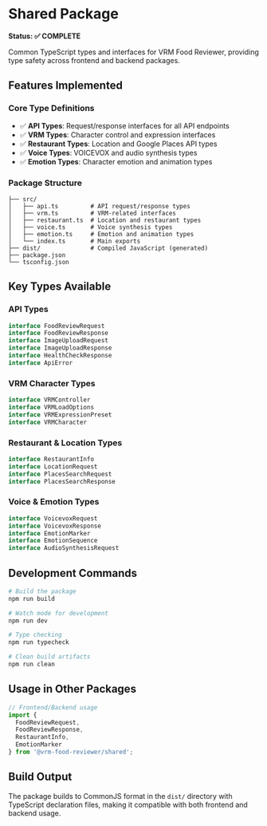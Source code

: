 # Shared Package

**Status: ✅ COMPLETE**

Common TypeScript types and interfaces for VRM Food Reviewer, providing type safety across frontend and backend packages.

## Features Implemented

### Core Type Definitions
- ✅ **API Types**: Request/response interfaces for all API endpoints
- ✅ **VRM Types**: Character control and expression interfaces
- ✅ **Restaurant Types**: Location and Google Places API types
- ✅ **Voice Types**: VOICEVOX and audio synthesis types
- ✅ **Emotion Types**: Character emotion and animation types

### Package Structure
```
├── src/
│   ├── api.ts         # API request/response types
│   ├── vrm.ts         # VRM-related interfaces
│   ├── restaurant.ts  # Location and restaurant types
│   ├── voice.ts       # Voice synthesis types
│   ├── emotion.ts     # Emotion and animation types
│   └── index.ts       # Main exports
├── dist/              # Compiled JavaScript (generated)
├── package.json
└── tsconfig.json
```

## Key Types Available

### API Types
```typescript
interface FoodReviewRequest
interface FoodReviewResponse
interface ImageUploadRequest
interface ImageUploadResponse
interface HealthCheckResponse
interface ApiError
```

### VRM Character Types
```typescript
interface VRMController
interface VRMLoadOptions
interface VRMExpressionPreset
interface VRMCharacter
```

### Restaurant & Location Types
```typescript
interface RestaurantInfo
interface LocationRequest
interface PlacesSearchRequest
interface PlacesSearchResponse
```

### Voice & Emotion Types
```typescript
interface VoicevoxRequest
interface VoicevoxResponse
interface EmotionMarker
interface EmotionSequence
interface AudioSynthesisRequest
```

## Development Commands

```bash
# Build the package
npm run build

# Watch mode for development
npm run dev

# Type checking
npm run typecheck

# Clean build artifacts
npm run clean
```

## Usage in Other Packages

```typescript
// Frontend/Backend usage
import { 
  FoodReviewRequest, 
  FoodReviewResponse,
  RestaurantInfo,
  EmotionMarker
} from '@vrm-food-reviewer/shared';
```

## Build Output

The package builds to CommonJS format in the `dist/` directory with TypeScript declaration files, making it compatible with both frontend and backend usage.